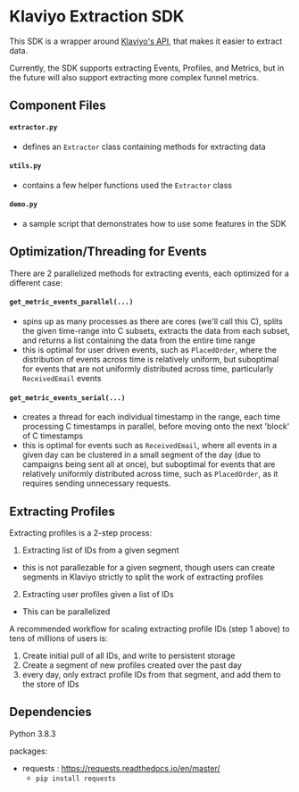 # Klaviyo Extraction SDK

This SDK is a wrapper around [Klaviyo's API](https://www.klaviyo.com/docs), that makes it easier to extract data.

Currently, the SDK supports extracting Events, Profiles, and Metrics, but in the future will also support extracting more complex funnel metrics.

## Component Files

#### `extractor.py`
- defines an `Extractor` class containing methods for extracting data

#### `utils.py`
- contains a few helper functions used the `Extractor` class

#### `demo.py`
- a sample script that demonstrates how to use some features in the SDK


## Optimization/Threading for Events

There are 2 parallelized methods for extracting events, each optimized for a different case:

#### `get_metric_events_parallel(...)`
- spins up as many processes as there are cores (we'll call this C), splits the given time-range into C subsets, extracts the data from each subset, and returns a list containing the data from the entire time range
- this is optimal for user driven events, such as `PlacedOrder`, where the distribution of events across time is relatively uniform, but suboptimal for events that are not uniformly distributed across time, particularly `ReceivedEmail` events

#### `get_metric_events_serial(...)`
- creates a thread for each individual timestamp in the range, each time processing C timestamps in parallel, before moving onto the next 'block' of C timestamps
- this is optimal for events such as `ReceivedEmail`, where all events in a given day can be clustered in a small segment of the day (due to campaigns being sent all at once), but suboptimal for events that are relatively uniformly distributed across time, such as `PlacedOrder`, as it requires sending unnecessary requests.

## Extracting Profiles

Extracting profiles is a 2-step process:
1. Extracting list of IDs from a given segment
  - this is not parallezable for a given segment, though users can create segments in Klaviyo strictly to split the work of extracting profiles
2. Extracting user profiles given a list of IDs
  - This can be parallelized
  
A recommended workflow for scaling extracting profile IDs (step 1 above) to tens of millions of users is:
1. Create initial pull of all IDs, and write to persistent storage
2. Create a segment of new profiles created over the past day
3. every day, only extract profile IDs from that segment, and add them to the store of IDs


## Dependencies

Python 3.8.3

packages:
- requests : https://requests.readthedocs.io/en/master/
  - `pip install requests`

